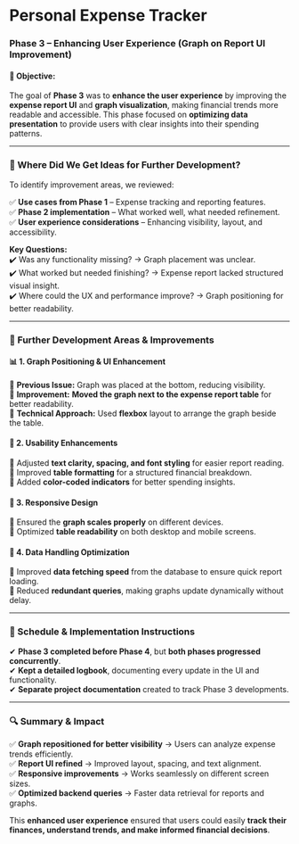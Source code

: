 # **Personal Expense Tracker**  

### **Phase 3 – Enhancing User Experience (Graph on Report UI Improvement)**  

#### 🎯 **Objective:**  
The goal of **Phase 3** was to **enhance the user experience** by improving the **expense report UI** and **graph visualization**, making financial trends more readable and accessible. This phase focused on **optimizing data presentation** to provide users with clear insights into their spending patterns.

---

### **📌 Where Did We Get Ideas for Further Development?**  
To identify improvement areas, we reviewed:  

✅ **Use cases from Phase 1** – Expense tracking and reporting features.  
✅ **Phase 2 implementation** – What worked well, what needed refinement.  
✅ **User experience considerations** – Enhancing visibility, layout, and accessibility.  

**Key Questions:**  
✔️ Was any functionality missing? → Graph placement was unclear.  
✔️ What worked but needed finishing? → Expense report lacked structured visual insight.  
✔️ Where could the UX and performance improve? → Graph positioning for better readability.  

---

### **🚀 Further Development Areas & Improvements**  

#### 📊 **1. Graph Positioning & UI Enhancement**  
🔹 **Previous Issue:** Graph was placed at the bottom, reducing visibility.  
🔹 **Improvement:** **Moved the graph next to the expense report table** for better readability.  
🔹 **Technical Approach:** Used **flexbox** layout to arrange the graph beside the table.  

#### 🎨 **2. Usability Enhancements**  
🔹 Adjusted **text clarity, spacing, and font styling** for easier report reading.  
🔹 Improved **table formatting** for a structured financial breakdown.  
🔹 Added **color-coded indicators** for better spending insights.  

#### 📱 **3. Responsive Design**  
🔹 Ensured the **graph scales properly** on different devices.  
🔹 Optimized **table readability** on both desktop and mobile screens.  

#### 🚀 **4. Data Handling Optimization**  
🔹 Improved **data fetching speed** from the database to ensure quick report loading.  
🔹 Reduced **redundant queries**, making graphs update dynamically without delay.  

---

### **📅 Schedule & Implementation Instructions**  
✔ **Phase 3 completed before Phase 4**, but **both phases progressed concurrently**.  
✔ **Kept a detailed logbook**, documenting every update in the UI and functionality.  
✔ **Separate project documentation** created to track Phase 3 developments.  

---

### **🔍 Summary & Impact**  
✅ **Graph repositioned for better visibility** → Users can analyze expense trends efficiently.  
✅ **Report UI refined** → Improved layout, spacing, and text alignment.  
✅ **Responsive improvements** → Works seamlessly on different screen sizes.  
✅ **Optimized backend queries** → Faster data retrieval for reports and graphs.  

This **enhanced user experience** ensured that users could easily **track their finances, understand trends, and make informed financial decisions**.  
